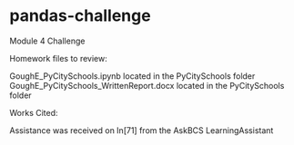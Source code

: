 # pandas-challenge
Module 4 Challenge

Homework files to review: 

  GoughE_PyCitySchools.ipynb located in the PyCitySchools folder
  GoughE_PyCitySchools_WrittenReport.docx located in the PyCitySchools folder

Works Cited:

  Assistance was received on In[71] from the AskBCS LearningAssistant
